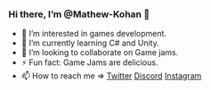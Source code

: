 ### Hi there, I’m @Mathew-Kohan 👋


- 👀 I’m interested in games development.
- 🌱 I’m currently learning C# and Unity.
- 💞️ I’m looking to collaborate on Game jams.
- ⚡ Fun fact: Game Jams are delicious.
- 📫 How to reach me =>
[Twitter](https://twitter.com/mh_kl)
[Discord](https://discord.com/users/855715968533135370)
[Instagram](https://www.instagram.com/mh.kay/)


